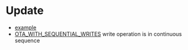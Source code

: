 # Update

* [example](https://github.com/espressif/esp-idf/blob/4523f2d67465373f0e732a3264273a8e84a1a6d1/examples/system/ota/native_ota_example/main/native_ota_example.c#L189)
* [OTA_WITH_SEQUENTIAL_WRITES](https://github.com/espressif/esp-idf/blob/4523f2d67465373f0e732a3264273a8e84a1a6d1/components/app_update/include/esp_ota_ops.h#L26) write operation is in continuous sequence
